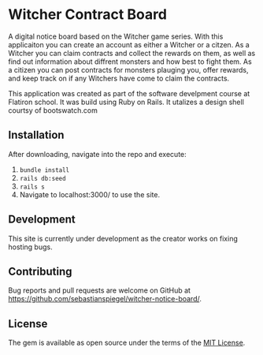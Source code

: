 # Witcher Contract Board

A digital notice board based on the Witcher game series. With this applicaiton you can create an account as either a Witcher or a citzen. 
As a Witcher you can claim contracts and collect the rewards on them, as well as find out information about diffrent monsters and how best to fight them. 
As a citizen you can post contracts for monsters plauging you, offer rewards, and keep track on if any Witchers have come to claim the contracts. 

This application was created as part of the software develpment course at Flatiron school. It was build using Ruby on Rails. It utalizes a design shell courtsy of bootswatch.com

## Installation

After downloading, navigate into the repo and execute:
1. ``` bundle install ```
2. ``` rails db:seed ```
3. ``` rails s ```
4. Navigate to localhost:3000/ to use the site.

## Development 

This site is currently under development as the creator works on fixing hosting bugs. 

## Contributing

Bug reports and pull requests are welcome on GitHub at https://github.com/sebastianspiegel/witcher-notice-board/. 

## License

The gem is available as open source under the terms of the [MIT License](https://opensource.org/licenses/MIT).

